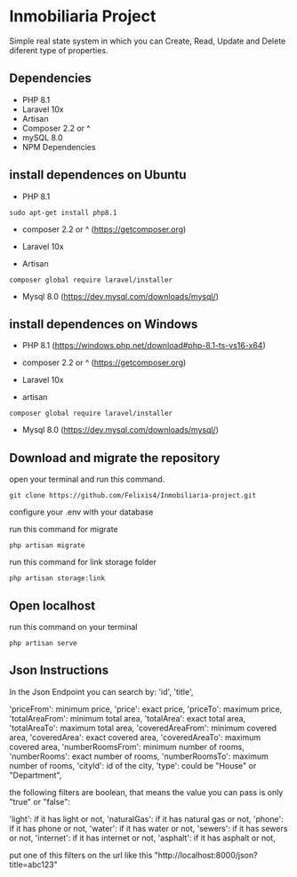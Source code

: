 # Inmobiliaria Project
Simple real state system in which you can Create, Read, Update and Delete diferent type of properties. 
## Dependencies 
- PHP 8.1
- Laravel 10x
- Artisan
- Composer 2.2 or ^
- mySQL 8.0
- NPM Dependencies

## install dependences on Ubuntu

- PHP 8.1
~~~
sudo apt-get install php8.1
~~~

- composer 2.2 or ^
(https://getcomposer.org)

- Laravel 10x
- Artisan
~~~
composer global require laravel/installer
~~~

- Mysql 8.0
(https://dev.mysql.com/downloads/mysql/)



## install dependences on Windows
- PHP 8.1 
(https://windows.php.net/download#php-8.1-ts-vs16-x64)

- composer 2.2 or ^
(https://getcomposer.org)

- Laravel 10x
- artisan 
~~~
composer global require laravel/installer
~~~

- Mysql 8.0
(https://dev.mysql.com/downloads/mysql/)


## Download and migrate the repository
open your terminal and run this command.

~~~
git clone https://github.com/Felixis4/Inmobiliaria-project.git
~~~

configure your .env with your database

run this command for migrate
~~~
php artisan migrate
~~~

run this command for link storage folder
~~~
php artisan storage:link
~~~

## Open localhost
run this command on your terminal 
~~~
php artisan serve
~~~

## Json Instructions 

In the Json Endpoint you can search by:
'id',
'title',

'priceFrom': minimum price,
'price': exact price,
'priceTo': maximum price,
'totalAreaFrom': minimum total area,
'totalArea': exact total area,
'totalAreaTo': maximum total area,
'coveredAreaFrom': minimum covered area,
'coveredArea': exact covered area,
'coveredAreaTo': maximum covered area,
'numberRoomsFrom': minimum number of rooms,
'numberRooms': exact number of rooms,
'numberRoomsTo': maximum number of rooms,
'cityId': id of the city,
'type': could be "House" or "Department",

the following filters are boolean, that means the value you can pass is only "true" or "false":

'light': if it has light or not,
'naturalGas': if it has natural gas or not,
'phone': if it has phone or not,
'water': if it has water or not,
'sewers': if it has sewers or not,
'internet': if it has internet or not,
'asphalt': if it has asphalt or not,

put one of this filters on the url like this "http://localhost:8000/json?title=abc123"
